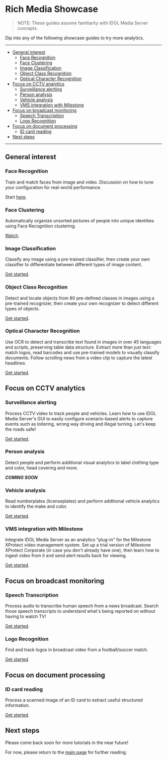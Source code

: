 # Rich Media Showcase

> NOTE: These guides assume familiarity with IDOL Media Server concepts.

Dip into any of the following showcase guides to try more analytics.

---

- [General interest](#general-interest)
  - [Face Recognition](#face-recognition)
  - [Face Clustering](#face-clustering)
  - [Image Classification](#image-classification)
  - [Object Class Recognition](#object-class-recognition)
  - [Optical Character Recognition](#optical-character-recognition)
- [Focus on CCTV analytics](#focus-on-cctv-analytics)
  - [Surveillance alerting](#surveillance-alerting)
  - [Person analysis](#person-analysis)
  - [Vehicle analysis](#vehicle-analysis)
  - [VMS integration with Milestone](#vms-integration-with-milestone)
- [Focus on broadcast monitoring](#focus-on-broadcast-monitoring)
  - [Speech Transcription](#speech-transcription)
  - [Logo Recognition](#logo-recognition)
- [Focus on document processing](#focus-on-document-processing)
  - [ID card reading](#id-card-reading)
- [Next steps](#next-steps)

---

## General interest

### Face Recognition

Train and match faces from image and video. Discussion on how to tune your configuration for real-world performance.

Start [here](./face-recognition/README.md).

### Face Clustering

Automatically organize unsorted pictures of people into unique identities using Face Recognition clustering.

[Watch](https://www.youtube.com/watch?v=FlnAqKKrQYw&list=PLlUdEXI83_Xoq5Fe2iUnY8fjV9PuX61FA).

<!-- TODO: Add lesson. -->

### Image Classification

Classify any image using a pre-trained classifier, then create your own classifier to differentiate between different types of image content.

[Get started](./image-classification/README.md).

### Object Class Recognition

Detect and locate objects from 80 pre-defined classes in images using a pre-trained recognizer, then create your own recognizer to detect different types of objects.

[Get started](./object-class-recognition/README.md).

### Optical Character Recognition

Use OCR to detect and transcribe text found in images in over 45 languages and scripts, preserving table data structure.  Extract more than just text: match logos, read barcodes and use pre-trained models to visually classify documents.  Follow scrolling news from a video clip to capture the latest headlines.

[Get started](./optical-character-recognition/README.md).

## Focus on CCTV analytics

### Surveillance alerting

Process CCTV video to track people and vehicles.  Learn how to use IDOL Media Server's GUI to easily configure scenario-based alerts to capture events such as loitering, wrong way driving and illegal turning.  Let's keep the roads safe!

[Get started](./surveillance/README.md).

### Person analysis

Detect people and perform additional visual analytics to label clothing type and color, head covering and more.

__*COMING SOON*__

### Vehicle analysis

Read numberplates (licenseplates) and perform additional vehicle analytics to identify the make and color.

[Get started](./vehicle-analysis/README.md).

### VMS integration with Milestone

Integrate IDOL Media Server as an analytics "plug-in" for the Milestone XProtect video management system.  Set up a trial version of Milestone XProtect Corporate (in case you don't already have one), then learn how to ingest video from it and send alert results back for viewing.

[Get started](./milestone-integration/README.md).

## Focus on broadcast monitoring

### Speech Transcription

Process audio to transcribe human speech from a news broadcast. Search those speech transcripts to understand what's being reported on without having to watch TV!

[Get started](./speech-transcription/README.md).

### Logo Recognition

Find and track logos in broadcast video from a football/soccer match.

[Get started](./logo-recognition/README.md).

## Focus on document processing

### ID card reading

Process a scanned image of an ID card to extract useful structured information.

[Get started](./id-card-ocr/README.md).

## Next steps

Please come back soon for more tutorials in the near future!

For now, please return to the [main page](../README.md#further-reading) for further reading.
